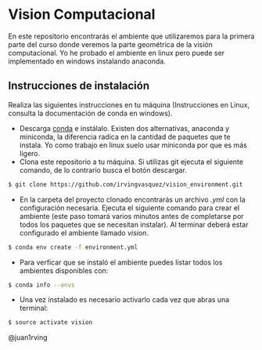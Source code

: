 # Vision Computacional

En este repositorio encontrarás el ambiente que utilizaremos para la primera parte del curso donde veremos la parte geométrica de la visión computacional. Yo he probado el ambiente en linux pero puede ser implementado en windows instalando anaconda.

## Instrucciones de instalación

Realiza las siguientes instrucciones en tu máquina (Instrucciones en Linux, consulta la documentación de conda en windows).

- Descarga [conda][conda] e instálalo. Existen dos alternativas, anaconda y miniconda, la diferencia radica en la cantidad de paquetes que te instala. Yo como trabajo en linux suelo usar miniconda por que es más ligero.
- Clona este repositorio a tu máquina. Si utilizas git ejecuta el siguiente comando, de lo contrario busca el botón descargar.
```sh
$ git clone https://github.com/irvingvasquez/vision_environment.git
```
- En la carpeta del proyecto clonado encontrarás un archivo *.yml* con la configuración necesaria. Ejecuta el siguiente comando para crear el ambiente (este paso tomará varios minutos antes de completarse por todos los paquetes que se necesitan instalar). Al terminar deberá estar configurado el ambiente llamado *vision*.
```sh
$ conda env create -f environment.yml
```
- Para verficar que se instaló el ambiente puedes listar todos los ambientes disponibles con:
```sh
$ conda info --envs
```
- Una vez instalado es necesario activarlo cada vez que abras una terminal:
```sh
$ source activate vision
```
@juan1rving

[conda]: <https://conda.io/docs/user-guide/install/index.html>
